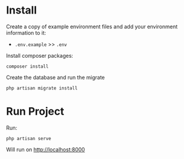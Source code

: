 # Install
Create a copy of example environment files and add your environment information to it:
* `.env.example` >>  `.env`

Install composer packages:
```shell
composer install
```

Create the database and run the migrate
```shell
php artisan migrate install
```

# Run Project

Run:
```shell
php artisan serve
```
Will run on [http://localhost:8000](http://localhost:8000)

